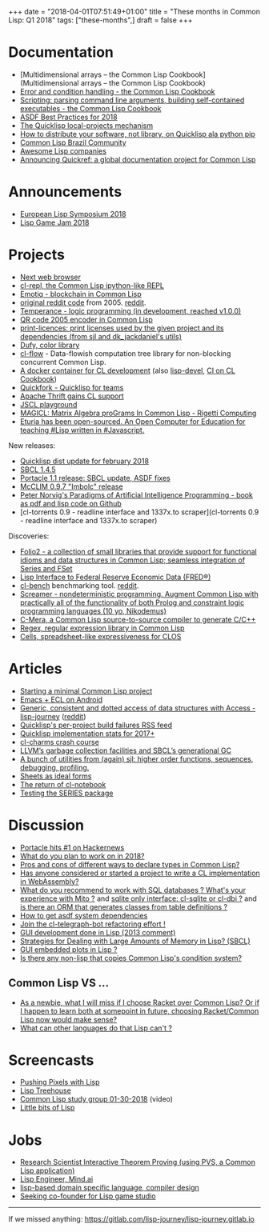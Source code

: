 +++
date = "2018-04-01T07:51:49+01:00"
title = "These months in Common Lisp: Q1 2018"
tags: ["these-months",]
draft = false
+++

# Documentation

- [Multidimensional arrays – the Common Lisp Cookbook](Multidimensional arrays – the Common Lisp Cookbook)
- [Error and condition handling - the Common Lisp Cookbook](https://lispcookbook.github.io/cl-cookbook/error_handling.html)
- [Scripting: parsing command line arguments, building self-contained executables - the Common Lisp Cookbook](https://lispcookbook.github.io/cl-cookbook/scripting.html)
- [ASDF Best Practices for 2018](https://gitlab.common-lisp.net/asdf/asdf/blob/master/doc/best_practices.md)
- [The Quicklisp local-projects mechanism](http://blog.quicklisp.org/2018/01/the-quicklisp-local-projects-mechanism.html)
- [How to distribute your software, not library, on Quicklisp ala python pip](https://github.com/roswell/roswell/wiki/How-to-distribute-your-software,-not-library,-on-Quicklisp-ala-python-pip)
- [Common Lisp Brazil Community](https://commonlispbr.github.io/)
- [Awesome Lisp companies](https://github.com/azzamsa/awesome-lisp-companies)
- [Announcing Quickref: a global documentation project for Common Lisp](https://www.reddit.com/r/lisp/comments/7jk0co/announcing_quickref_a_global_documentation/)

# Announcements

- [European Lisp Symposium 2018](https://european-lisp-symposium.org/2018/index.html)
- [Lisp Game Jam 2018](https://itch.io/jam/lisp-game-jam-2018)


# Projects

- [Next web browser](https://github.com/next-browser/next)
- [cl-repl, the Common Lisp ipython-like REPL](https://github.com/koji-kojiro/cl-repl)
- [Emotiq - blockchain in Common Lisp](https://github.com/emotiq/emotiq)
- [original reddit code](https://github.com/reddit-archive/reddit1.0) from 2005. [reddit](https://www.reddit.com/r/lisp/comments/88513q/original_reddit_code_from_2005/).
- [Temperance - logic programming (in development, reached v1.0.0)](https://sjl.bitbucket.io/temperance/)
- [QR code 2005 encoder in Common Lisp](https://github.com/jnjcc/cl-qrencode)
- [print-licences: print licenses used by the given project and its dependencies (from sjl and dk_jackdaniel's utils)](https://github.com/vindarel/print-licenses)
- [Dufy, color library](https://github.com/privet-kitty/dufy)
- [cl-flow](https://github.com/borodust/cl-flow/) - Data-flowish computation tree library for non-blocking concurrent Common Lisp.
- [A docker container for CL development](https://hub.docker.com/r/eshamster/cl-devel2/) (also [lisp-devel](https://hub.docker.com/r/daewok/lisp-devel/), [CI on CL Cookbook](https://lispcookbook.github.io/cl-cookbook/testing.html#gitlab-ci))
- [Quickfork - Quicklisp for teams](https://github.com/svspire/quickfork)
- [Apache Thrift gains CL support](https://github.com/apache/thrift/commits/master)
- [JSCL playground](https://github.com/t-cool/jscl-playground)
- [MAGICL: Matrix Algebra proGrams In Common Lisp - Rigetti Computing](https://github.com/rigetticomputing/magicl)
- [Eturia has been open-sourced. An Open Computer for Education for teaching #Lisp written in #Javascript. ](https://github.com/BusFactor1Inc/eturia)

New releases:

- [Quicklisp dist update for february 2018](http://blog.quicklisp.org/2018/02/quicklisp-dist-update-for-february-2018.html)
- [SBCL 1.4.5](http://www.sbcl.org/all-news.html#1.4.5)
- [Portacle 1.1 release: SBCL update, ASDF fixes ](https://github.com/portacle/portacle/releases/tag/1.1)
- [McCLIM 0.9.7 "Imbolc" release](https://common-lisp.net/project/mcclim/posts/McCLIM-097-Imbolc-release.html)
- [Peter Norvig's Paradigms of Artificial Intelligence Programming - book as pdf and lisp code on Github](https://github.com/norvig/paip-lisp)
- [cl-torrents 0.9 - readline interface and 1337x.to scraper](cl-torrents 0.9 - readline interface and 1337x.to scraper)

Discoveries:

- [Folio2 - a collection of small libraries that provide support for functional idioms and data structures in Common Lisp; seamless integration of Series and FSet ](https://github.com/mikelevins/folio2)
- [Lisp Interface to Federal Reserve Economic Data (FRED®)](https://github.com/plkrueger/CommonLispFred)
- [cl-bench](https://gitlab.common-lisp.net/ansi-test/cl-bench) benchmarking tool. [reddit](https://www.reddit.com/r/Common_Lisp/comments/882mz4/clbench_common_lisp_benchmarking_suite/).
- [Screamer - nondeterministic programming. Augment Common Lisp with practically all of the functionality of both Prolog and constraint logic programming languages (10 yo, Nikodemus)](https://github.com/nikodemus/screamer)
- [C-Mera, a Common Lisp source-to-source compiler to generate C/C++](https://www.reddit.com/r/lisp/comments/7oaum4/cmera_a_commonlisp_sourcetosource_compiler_to/)
- [Regex, regular expression library in Common Lisp](https://www.reddit.com/r/lisp/comments/7nf4an/regex_regular_expression_library_in_common_lisp/)
- [Cells, spreadsheet-like expressiveness for CLOS](https://www.reddit.com/r/lisp/comments/7mji50/cells_spreadsheetlike_expressiveness_for_clos/)

# Articles

- [Starting a minimal Common Lisp project](http://notes.eatonphil.com/starting-a-minimal-common-lisp-project.html)
- [Emacs + ECL on Android](https://blog.teknik.io/phoe/p/1633)
- [Generic, consistent and dotted access of data structures with Access - lisp-journey](https://lisp-journey.gitlab.io/blog/generice-consistent-access-of-data-structures-dotted-path/) ([reddit](https://www.reddit.com/r/Common_Lisp/comments/7pysmx/generic_consistent_and_dotted_access_of_data/))
- [Quicklisp's per-project build failures RSS feed](http://blog.quicklisp.org/2018/01/build-failure-rss-feeds.html)
- [Quicklisp implementation stats for 2017+](http://blog.quicklisp.org/2018/02/quicklisp-implementation-stats-for-2017.html)
- [cl-charms crash course](http://turtleware.eu/posts/cl-charms-crash-course.html)
- [LLVM’s garbage collection facilities and SBCL’s generational GC](https://medium.com/@MartinCracauer/llvms-garbage-collection-facilities-and-sbcl-s-generational-gc-a13eedfb1b31)
- [A bunch of utilities from (again) sjl: higher order functions, sequences, debugging, profiling.](https://lisp-journey.gitlab.io/blog/snippets-functional-style-more/)
- [Sheets as ideal forms](https://common-lisp.net/project/mcclim/posts/Sheets-as-ideal-forms.html)
- [The return of cl-notebook](http://langnostic.inaimathi.ca/posts/the-return-of-cl-notebook)
- [Testing the SERIES package](https://www.reddit.com/r/lisp/comments/7rsfyn/testing_the_series_common_lisp_package/)

# Discussion

- [Portacle hits #1 on Hackernews](https://news.ycombinator.com/item?id=16591592)
- [What do you plan to work on in 2018?](https://www.reddit.com/r/lisp/comments/7n90l4/what_do_you_plan_to_work_on_in_2018/)
- [Pros and cons of different ways to declare types in Common Lisp?](https://www.reddit.com/r/lisp/comments/87gyhq/pros_and_cons_of_different_ways_to_declare_types/)
- [Has anyone considered or started a project to write a CL implementation in WebAssembly?](https://www.reddit.com/r/lisp/comments/7z7wuq/has_anyone_considered_or_started_a_project_to/)
- [What do you recommend to work with SQL databases ? What's your experience with Mito ?](https://www.reddit.com/r/Common_Lisp/comments/7s53qi/what_do_you_recommend_to_work_with_sql_databases/) and [sqlite only interface: cl-sqlite or cl-dbi ?](https://www.reddit.com/r/Common_Lisp/comments/7ozdcf/sqliteonly_interface_clsqlite_or_cldbi/)
  and [is there an ORM that generates classes from table definitions ?](https://www.reddit.com/r/lisp/comments/7iebty/ask_rlisp_is_there_any_lightweight_orm_that/)
- [How to get asdf system dependencies](https://www.reddit.com/r/Common_Lisp/comments/82wiyt/how_to_collect_all_asdf_dependencies_for/)
- [Join the cl-telegraph-bot refactoring effort !](https://www.reddit.com/r/Common_Lisp/comments/8665ga/please_join_the_cltelegrambot_refactoring_effort/)
- [GUI development done in Lisp (2013 comment)](https://www.reddit.com/r/Common_Lisp/comments/86mbhc/gui_development_done_in_lisp_2013_comment/)
- [Strategies for Dealing with Large Amounts of Memory in Lisp? (SBCL)](https://www.reddit.com/r/lisp/comments/88f9qs/strategies_for_dealing_with_large_amounts_of/)
- [GUI embedded plots in Lisp ?](https://www.reddit.com/r/lisp/comments/7xizfr/gui_embedded_plots_in_lisp/)
- [Is there any non-lisp that copies Common Lisp's condition system?](https://www.reddit.com/r/lisp/comments/7sp8mo/is_there_any_nonlisp_that_copies_common_lisps/)

## Common Lisp VS ...

- [As a newbie, what I will miss if I choose Racket over Common Lisp? Or if I happen to learn both at somepoint in future, choosing Racket/Common Lisp now would make sense?](https://www.reddit.com/r/lisp/comments/86ze0t/as_a_newbie_what_i_will_miss_if_i_choose_racket/)
- [What can other languages do that Lisp can't ?](https://www.reddit.com/r/lisp/comments/7lf149/what_can_other_languages_do_that_lisp_cant/)

# Screencasts

- [Pushing Pixels with Lisp](https://youtu.be/unFYp6QFEiU?t=9m4s)
- [Lisp Treehouse](https://events.tymoon.eu/1?20180311)
- [Common Lisp study group 01-30-2018](https://www.youtube.com/watch?v=G2hgarXaEJI) (video)
- [Little bits of Lisp](https://www.youtube.com/playlist?list=PL2VAYZE_4wRJi_vgpjsH75kMhN4KsuzR_)

# Jobs

- [Research Scientist Interactive Theorem Proving (using PVS, a Common Lisp application)](https://www.mail-archive.com/types-announce@lists.seas.upenn.edu/msg06942.html)
- [Lisp Engineer, Mind.ai](https://lispjobs.wordpress.com/2017/11/22/lisp-engineer-mind-ai-seoul-korea-l-a-usa/)
- [lisp-based domain specific language, compiler design](https://angel.co/l/2717mK)
- [Seeking co-founder for Lisp game studio](https://www.reddit.com/r/lisp/comments/7ik44o/seeking_cofounder_for_lisp_game_studio/)

---

If we missed anything: https://gitlab.com/lisp-journey/lisp-journey.gitlab.io
